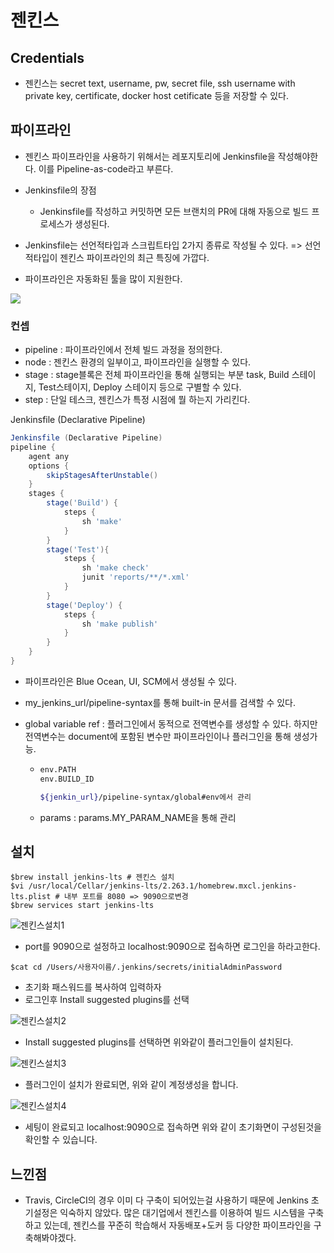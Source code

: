 # 젠킨스



## Credentials

- 젠킨스는 secret text, username, pw, secret file, ssh username with private key, certificate, docker host cetificate 등을  저장할 수 있다.



## 파이프라인

- 젠킨스 파이프라인을 사용하기 위해서는 레포지토리에 Jenkinsfile을 작성해야한다. 이를 Pipeline-as-code라고 부른다.
- Jenkinsfile의 장점
  - Jenkinsfile를 작성하고 커밋하면 모든 브랜치의 PR에 대해 자동으로 빌드 프로세스가 생성된다.

- Jenkinsfile는 선언적타입과 스크립트타입 2가지 종류로 작성될 수 있다. => 선언적타입이 젠킨스 파이프라인의 최근 특징에 가깝다.
- 파이프라인은 자동화된 툴을 많이 지원한다.

![](https://www.jenkins.io/doc/book/resources/pipeline/realworld-pipeline-flow.png)

### 컨셉

- pipeline : 파이프라인에서 전체 빌드 과정을 정의한다.
- node : 젠킨스 환경의 일부이고, 파이프라인을 실행할 수 있다.
- stage : stage블록은 전체 파이프라인을 통해 실행되는 부분 task, Build 스테이지, Test스테이지, Deploy 스테이지 등으로 구별할 수 있다.
- step : 단일 테스크, 젠킨스가 특정 시점에 뭘 하는지 가리킨다.

Jenkinsfile (Declarative Pipeline)

```groovy
Jenkinsfile (Declarative Pipeline)
pipeline {
    agent any
    options {
        skipStagesAfterUnstable()
    }
    stages {
        stage('Build') {
            steps {
                sh 'make'
            }
        }
        stage('Test'){
            steps {
                sh 'make check'
                junit 'reports/**/*.xml'
            }
        }
        stage('Deploy') {
            steps {
                sh 'make publish'
            }
        }
    }
}
```

- 파이프라인은 Blue Ocean, UI, SCM에서 생성될 수 있다.

- my_jenkins_url/pipeline-syntax를 통해 built-in 문서를 검색할 수 있다.

- global variable ref : 플러그인에서 동적으로 전역변수를 생성할 수 있다. 하지만 전역변수는 document에 포함된 변수만 파이프라인이나 플러그인을 통해 생성가능.

  - ```sh
    env.PATH
    env.BUILD_ID

    ${jenkin_url}/pipeline-syntax/global#env에서 관리
    ```

  - params : params.MY_PARAM_NAME을 통해 관리

## 설치

```shell
$brew install jenkins-lts # 젠킨스 설치
$vi /usr/local/Cellar/jenkins-lts/2.263.1/homebrew.mxcl.jenkins-lts.plist # 내부 포트를 8080 => 9090으로변경
$brew services start jenkins-lts
```

![젠킨스설치1](/https://github.com/jaeyeon93/jaeyeon93.github.io/blob/master/images/jenkins/setup-1.png?raw=true)



- port를 9090으로 설정하고 localhost:9090으로 접속하면 로그인을 하라고한다.

```shell
$cat cd /Users/사용자이름/.jenkins/secrets/initialAdminPassword
```

- 초기화 패스워드를 복사하여 입력하자
- 로그인후 Install suggested plugins를 선택

![젠킨스설치2](/https://github.com/jaeyeon93/jaeyeon93.github.io/blob/master/images/jenkins/setup-2.png?raw=true)

-  Install suggested plugins를 선택하면 위와같이 플러그인들이 설치된다.

![젠킨스설치3](/https://github.com/jaeyeon93/jaeyeon93.github.io/blob/master/images/jenkins/setup-3.png?raw=true)
- 플러그인이 설치가 완료되면, 위와 같이 계정생성을 합니다.

![젠킨스설치4](/https://github.com/jaeyeon93/jaeyeon93.github.io/blob/master/images/jenkins/setup-4.png?raw=true)

- 세팅이 완료되고 localhost:9090으로 접속하면 위와 같이 초기화면이 구성된것을 확인할 수 있습니다.


## 느낀점
- Travis, CircleCI의 경우 이미 다 구축이 되어있는걸 사용하기 때문에 Jenkins 초기설정은 익숙하지 않았다. 많은 대기업에서 젠킨스를 이용하여 빌드 시스템을 구축하고 있는데, 젠킨스를 꾸준히 학습해서 자동배포+도커 등 다양한 파이프라인을 구축해봐야겠다.
